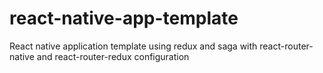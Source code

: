 # react-native-app-template
React native application template using redux and saga with react-router-native and react-router-redux configuration
